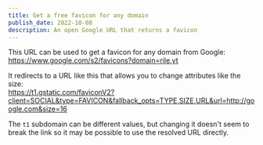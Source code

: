 ```yaml
---
title: Get a free favicon for any domain
publish_date: 2022-10-08
description: An open Google URL that returns a favicon
---
```


This URL can be used to get a favicon for any domain from Google:  
https://www.google.com/s2/favicons?domain=rile.yt

It redirects to a URL like this that allows you to change attributes like the size:  
https://t1.gstatic.com/faviconV2?client=SOCIAL&type=FAVICON&fallback_opts=TYPE,SIZE,URL&url=http://google.com&size=16

The `t1` subdomain can be different values, but changing it doesn't seem to break the link so it may be possible to use the resolved URL directly.
